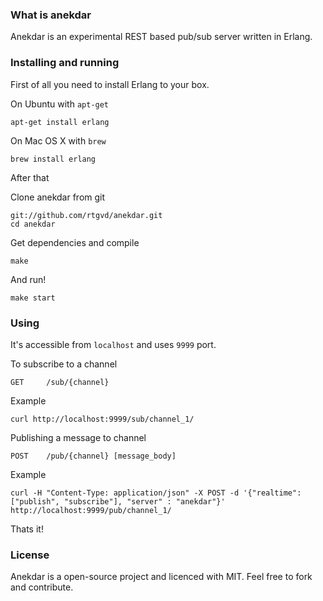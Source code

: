 ### What is anekdar

Anekdar is an experimental REST based pub/sub server written in Erlang. 

### Installing and running

First of all you need to install Erlang to your box. 

On Ubuntu with ```apt-get```

    apt-get install erlang

On Mac OS X with ```brew```

    brew install erlang

After that

Clone anekdar from git

    git://github.com/rtgvd/anekdar.git
    cd anekdar

Get dependencies and compile

    make
    
And run!
    
    make start

### Using

It's accessible from ```localhost``` and uses ```9999``` port.

To subscribe to a channel

    GET     /sub/{channel}

Example

    curl http://localhost:9999/sub/channel_1/

Publishing a message to channel

    POST    /pub/{channel} [message_body]

Example

    curl -H "Content-Type: application/json" -X POST -d '{"realtime":["publish", "subscribe"], "server" : "anekdar"}' http://localhost:9999/pub/channel_1/
    
Thats it!

### License

Anekdar is a open-source project and licenced with MIT. Feel free to fork and contribute.
